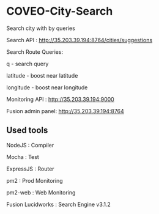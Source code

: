 # COVEO-City-Search
Search city with by queries

Search API : http://35.203.39.194:8764/cities/suggestions

Search Route Queries: 

  q - search query
  
  latitude - boost near latitude
  
  longitude - boost near longitude

Monitoring API : http://35.203.39.194:9000

Fusion admin panel: http://35.203.39.194:8764

## Used tools

NodeJS : Compiler

Mocha : Test

ExpressJS : Router

pm2 : Prod Monitoring

pm2-web : Web Monitoring

Fusion Lucidworks : Search Engine v3.1.2
